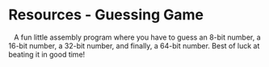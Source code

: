 # Resources - Guessing Game
&ensp; A fun little assembly program where you have to guess an 8-bit number, a 16-bit number, a 32-bit number, and finally, a 64-bit number. Best of luck at beating it in good time!